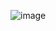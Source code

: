 ![image](https://github.com/oJoaoRabbit/atividade2/assets/100852820/9adea0d2-6de6-44b2-9535-09e36c5807ab)
